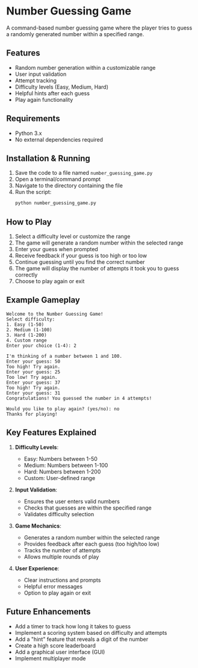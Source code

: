 
# Number Guessing Game

A command-based number guessing game where the player tries to guess a randomly generated number within a specified range.

## Features
- Random number generation within a customizable range
- User input validation
- Attempt tracking
- Difficulty levels (Easy, Medium, Hard)
- Helpful hints after each guess
- Play again functionality

## Requirements
- Python 3.x
- No external dependencies required

## Installation & Running
1. Save the code to a file named `number_guessing_game.py`
2. Open a terminal/command prompt
3. Navigate to the directory containing the file
4. Run the script:
   ```bash
   python number_guessing_game.py
   ```

## How to Play
1. Select a difficulty level or customize the range
2. The game will generate a random number within the selected range
3. Enter your guess when prompted
4. Receive feedback if your guess is too high or too low
5. Continue guessing until you find the correct number
6. The game will display the number of attempts it took you to guess correctly
7. Choose to play again or exit

## Example Gameplay
```
Welcome to the Number Guessing Game!
Select difficulty:
1. Easy (1-50)
2. Medium (1-100)
3. Hard (1-200)
4. Custom range
Enter your choice (1-4): 2

I'm thinking of a number between 1 and 100.
Enter your guess: 50
Too high! Try again.
Enter your guess: 25
Too low! Try again.
Enter your guess: 37
Too high! Try again.
Enter your guess: 31
Congratulations! You guessed the number in 4 attempts!

Would you like to play again? (yes/no): no
Thanks for playing!
```

## Key Features Explained
1. **Difficulty Levels**:
   - Easy: Numbers between 1-50
   - Medium: Numbers between 1-100
   - Hard: Numbers between 1-200
   - Custom: User-defined range

2. **Input Validation**:
   - Ensures the user enters valid numbers
   - Checks that guesses are within the specified range
   - Validates difficulty selection

3. **Game Mechanics**:
   - Generates a random number within the selected range
   - Provides feedback after each guess (too high/too low)
   - Tracks the number of attempts
   - Allows multiple rounds of play

4. **User Experience**:
   - Clear instructions and prompts
   - Helpful error messages
   - Option to play again or exit

## Future Enhancements
- Add a timer to track how long it takes to guess
- Implement a scoring system based on difficulty and attempts
- Add a "hint" feature that reveals a digit of the number
- Create a high score leaderboard
- Add a graphical user interface (GUI)
- Implement multiplayer mode

